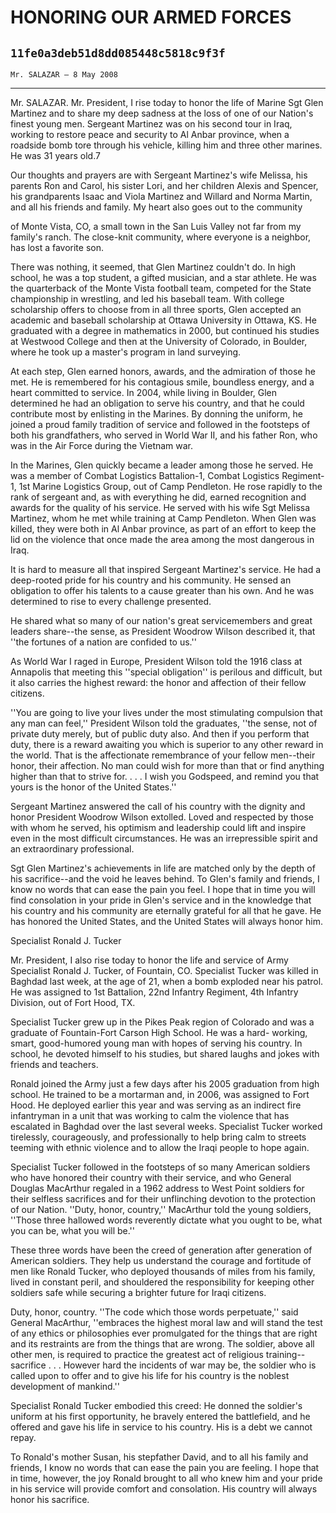 # HONORING OUR ARMED FORCES
## `11fe0a3deb51d8dd085448c5818c9f3f`
`Mr. SALAZAR — 8 May 2008`

---


Mr. SALAZAR. Mr. President, I rise today to honor the life of Marine 
Sgt Glen Martinez and to share my deep sadness at the loss of one of 
our Nation's finest young men. Sergeant Martinez was on his second tour 
in Iraq, working to restore peace and security to Al Anbar province, 
when a roadside bomb tore through his vehicle, killing him and three 
other marines. He was 31 years old.7

Our thoughts and prayers are with Sergeant Martinez's wife Melissa, 
his parents Ron and Carol, his sister Lori, and her children Alexis and 
Spencer, his grandparents Isaac and Viola Martinez and Willard and 
Norma Martin, and all his friends and family. My heart also goes out to 
the community


of Monte Vista, CO, a small town in the San Luis Valley not far from my 
family's ranch. The close-knit community, where everyone is a neighbor, 
has lost a favorite son.

There was nothing, it seemed, that Glen Martinez couldn't do. In high 
school, he was a top student, a gifted musician, and a star athlete. He 
was the quarterback of the Monte Vista football team, competed for the 
State championship in wrestling, and led his baseball team. With 
college scholarship offers to choose from in all three sports, Glen 
accepted an academic and baseball scholarship at Ottawa University in 
Ottawa, KS. He graduated with a degree in mathematics in 2000, but 
continued his studies at Westwood College and then at the University of 
Colorado, in Boulder, where he took up a master's program in land 
surveying.

At each step, Glen earned honors, awards, and the admiration of those 
he met. He is remembered for his contagious smile, boundless energy, 
and a heart committed to service. In 2004, while living in Boulder, 
Glen determined he had an obligation to serve his country, and that he 
could contribute most by enlisting in the Marines. By donning the 
uniform, he joined a proud family tradition of service and followed in 
the footsteps of both his grandfathers, who served in World War II, and 
his father Ron, who was in the Air Force during the Vietnam war.

In the Marines, Glen quickly became a leader among those he served. 
He was a member of Combat Logistics Battalion-1, Combat Logistics 
Regiment-1, 1st Marine Logistics Group, out of Camp Pendleton. He rose 
rapidly to the rank of sergeant and, as with everything he did, earned 
recognition and awards for the quality of his service. He served with 
his wife Sgt Melissa Martinez, whom he met while training at Camp 
Pendleton. When Glen was killed, they were both in Al Anbar province, 
as part of an effort to keep the lid on the violence that once made the 
area among the most dangerous in Iraq.

It is hard to measure all that inspired Sergeant Martinez's service. 
He had a deep-rooted pride for his country and his community. He sensed 
an obligation to offer his talents to a cause greater than his own. And 
he was determined to rise to every challenge presented.

He shared what so many of our nation's great servicemembers and great 
leaders share--the sense, as President Woodrow Wilson described it, 
that ''the fortunes of a nation are confided to us.''

As World War I raged in Europe, President Wilson told the 1916 class 
at Annapolis that meeting this ''special obligation'' is perilous and 
difficult, but it also carries the highest reward: the honor and 
affection of their fellow citizens.

''You are going to live your lives under the most stimulating 
compulsion that any man can feel,'' President Wilson told the 
graduates, ''the sense, not of private duty merely, but of public duty 
also. And then if you perform that duty, there is a reward awaiting you 
which is superior to any other reward in the world. That is the 
affectionate remembrance of your fellow men--their honor, their 
affection. No man could wish for more than that or find anything higher 
than that to strive for. . . . I wish you Godspeed, and remind you that 
yours is the honor of the United States.''

Sergeant Martinez answered the call of his country with the dignity 
and honor President Woodrow Wilson extolled. Loved and respected by 
those with whom he served, his optimism and leadership could lift and 
inspire even in the most difficult circumstances. He was an 
irrepressible spirit and an extraordinary professional.

Sgt Glen Martinez's achievements in life are matched only by the 
depth of his sacrifice--and the void he leaves behind. To Glen's family 
and friends, I know no words that can ease the pain you feel. I hope 
that in time you will find consolation in your pride in Glen's service 
and in the knowledge that his country and his community are eternally 
grateful for all that he gave. He has honored the United States, and 
the United States will always honor him.













Specialist Ronald J. Tucker


Mr. President, I also rise today to honor the life and service of 
Army Specialist Ronald J. Tucker, of Fountain, CO. Specialist Tucker 
was killed in Baghdad last week, at the age of 21, when a bomb exploded 
near his patrol. He was assigned to 1st Battalion, 22nd Infantry 
Regiment, 4th Infantry Division, out of Fort Hood, TX.

Specialist Tucker grew up in the Pikes Peak region of Colorado and 
was a graduate of Fountain-Fort Carson High School. He was a hard-
working, smart, good-humored young man with hopes of serving his 
country. In school, he devoted himself to his studies, but shared 
laughs and jokes with friends and teachers.

Ronald joined the Army just a few days after his 2005 graduation from 
high school. He trained to be a mortarman and, in 2006, was assigned to 
Fort Hood. He deployed earlier this year and was serving as an indirect 
fire infantryman in a unit that was working to calm the violence that 
has escalated in Baghdad over the last several weeks. Specialist Tucker 
worked tirelessly, courageously, and professionally to help bring calm 
to streets teeming with ethnic violence and to allow the Iraqi people 
to hope again.

Specialist Tucker followed in the footsteps of so many American 
soldiers who have honored their country with their service, and who 
General Douglas MacArthur regaled in a 1962 address to West Point 
soldiers for their selfless sacrifices and for their unflinching 
devotion to the protection of our Nation. ''Duty, honor, country,'' 
MacArthur told the young soldiers, ''Those three hallowed words 
reverently dictate what you ought to be, what you can be, what you will 
be.''

These three words have been the creed of generation after generation 
of American soldiers. They help us understand the courage and fortitude 
of men like Ronald Tucker, who deployed thousands of miles from his 
family, lived in constant peril, and shouldered the responsibility for 
keeping other soldiers safe while securing a brighter future for Iraqi 
citizens.

Duty, honor, country. ''The code which those words perpetuate,'' said 
General MacArthur, ''embraces the highest moral law and will stand the 
test of any ethics or philosophies ever promulgated for the things that 
are right and its restraints are from the things that are wrong. The 
soldier, above all other men, is required to practice the greatest act 
of religious training--sacrifice . . . However hard the incidents of 
war may be, the soldier who is called upon to offer and to give his 
life for his country is the noblest development of mankind.''

Specialist Ronald Tucker embodied this creed: He donned the soldier's 
uniform at his first opportunity, he bravely entered the battlefield, 
and he offered and gave his life in service to his country. His is a 
debt we cannot repay.

To Ronald's mother Susan, his stepfather David, and to all his family 
and friends, I know no words that can ease the pain you are feeling. I 
hope that in time, however, the joy Ronald brought to all who knew him 
and your pride in his service will provide comfort and consolation. His 
country will always honor his sacrifice.
